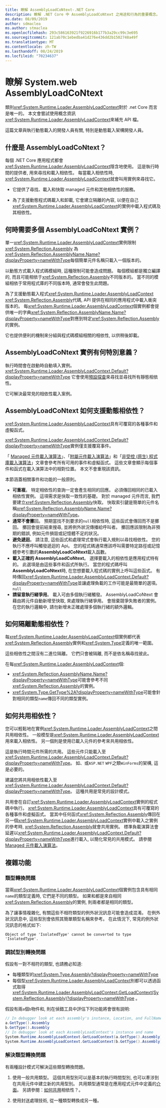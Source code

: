 ```yaml
---
title: 瞭解 AssemblyLoadCoNtext-.NET Core
description: 瞭解 .NET Core 中 AssemblyLoadCoNtext 之用途和行為的重要概念。
ms.date: 08/09/2019
author: sdmaclea
ms.author: stmaclea
ms.openlocfilehash: 293c586163921f9226916b177b3a29cc99c3e695
ms.sourcegitcommit: 121ab70c1ebedba41d276e436dd2b1502748a49f
ms.translationtype: MT
ms.contentlocale: zh-TW
ms.lasthandoff: 08/24/2019
ms.locfileid: "70234637"
---
```

# <a name="understanding-systemruntimeloaderassemblyloadcontext"></a>瞭解 System.web AssemblyLoadCoNtext

類別<xref:System.Runtime.Loader.AssemblyLoadContext>對於 .net Core 而言是唯一的。 本文會嘗試使用概念資訊<xref:System.Runtime.Loader.AssemblyLoadContext>來補充 API 檔。

這篇文章與執行動態載入的開發人員有關, 特別是動態載入架構開發人員。

## <a name="what-is-the-assemblyloadcontext"></a>什麼是 AssemblyLoadCoNtext？

每個 .NET Core 應用程式都會<xref:System.Runtime.Loader.AssemblyLoadContext>隱含地使用。
這是執行時間的提供者, 用來尋找和載入相依性。 每當載入相依性時, <xref:System.Runtime.Loader.AssemblyLoadContext>就會叫用實例來尋找它。

- 它提供了尋找、載入和快取 managed 元件和其他相依性的服務。

- 為了支援動態程式碼載入和卸載, 它會建立隔離的內容, 以便在自己<xref:System.Runtime.Loader.AssemblyLoadContext>的實例中載入程式碼及其相依性。

## <a name="when-do-you-need-multiple-assemblyloadcontext-instances"></a>何時需要多個 AssemblyLoadCoNtext 實例？

單一<xref:System.Runtime.Loader.AssemblyLoadContext>實例限制<xref:System.Reflection.Assembly> 為<xref:System.Reflection.AssemblyName.Name?displayProperty=nameWithType>每個簡單元件名稱只載入一個版本的。

以動態方式載入程式碼模組時, 這種限制可能會造成問題。 每個模組都是獨立編譯的, 而且可能相依于<xref:System.Reflection.Assembly>不同版本的。 當不同的模組相依于常用程式庫的不同版本時, 通常會發生此問題。

為了支援動態載入程式<xref:System.Runtime.Loader.AssemblyLoadContext> <xref:System.Reflection.Assembly>代碼, API 提供在相同的應用程式中載入衝突版本的。 每<xref:System.Runtime.Loader.AssemblyLoadContext>個實例都會提供唯一的字典<xref:System.Reflection.AssemblyName.Name?displayProperty=nameWithType>對應到特定<xref:System.Reflection.Assembly>的實例。

它也提供便利的機制來分組與程式碼模組相關的相依性, 以供稍後卸載。

## <a name="what-is-special-about-the-assemblyloadcontextdefault-instance"></a>AssemblyLoadCoNtext 實例有何特別意義？

執行時間會在啟動時自動填入實例。<xref:System.Runtime.Loader.AssemblyLoadContext.Default?displayProperty=nameWithType>  它會使用[預設探查](default-probing.md)來尋找並尋找所有靜態相依性。

它可解決最常見的相依性載入案例。

## <a name="how-does-assemblyloadcontext-support-dynamic-dependencies"></a>AssemblyLoadCoNtext 如何支援動態相依性？

<xref:System.Runtime.Loader.AssemblyLoadContext>具有可覆寫的各種事件和虛擬函式。

<xref:System.Runtime.Loader.AssemblyLoadContext.Default?displayProperty=nameWithType>實例僅支援覆寫事件。

「 [Managed 元件載入演算法](loading-managed.md)」、「[附屬元件載入演算法](loading-resources.md)」和「[非受控 (原生) 程式庫載入演算法](loading-unmanaged.md)」文章會參考所有可用的事件和虛擬函式。  這些文章會顯示每個事件和函式在載入演算法中的相對位置。 本文不會重現該資訊。

本節涵蓋相關事件和功能的一般原則。

- **可重複**。 特定相依性的查詢一定會產生相同的回應。 必須傳回相同的已載入相依性實例。 這項需求是快取一致性的基礎。 對於 managed 元件而言, 我們要建立<xref:System.Reflection.Assembly>快取。 快取索引鍵是簡單的元件名稱<xref:System.Reflection.AssemblyName.Name?displayProperty=nameWithType>。
- **通常不會擲**回。  預期當找不到要求的`null`相依性時, 這些函式會傳回而不是擲回。 擲回會提前結束搜尋, 並將例外狀況傳播給呼叫者。 擲回應該限制為非預期的錯誤, 例如元件損毀或記憶體不足的狀況。
- **避免遞迴**。 請注意, 這些函式和處理常式會執行載入規則以尋找相依性。 您的執行不應呼叫觸發遞迴的 Api。 您的程式碼通常應該呼叫需要特定路徑或記憶體參考引數的**AssemblyLoadCoNtext**載入函數。
- **載入正確的 AssemblyLoadCoNtext**。 選擇要載入的相依性是應用程式特有的。  此選項是由這些事件和函式所執行。 當您的程式碼呼叫**AssemblyLoadCoNtext**時, 在您想要載入程式碼的實例上呼叫這些函式。 有時傳回<xref:System.Runtime.Loader.AssemblyLoadContext.Default?displayProperty=nameWithType>並讓處理負載的工作可能是最簡單的選項。 `null`
- **請留意執行緒爭用**。 載入可由多個執行緒觸發。 AssemblyLoadCoNtext 會藉由將元件自動新增至快取, 來處理執行緒爭用。 會捨棄競爭失敗者的實例。 在您的執行邏輯中, 請勿新增未正確處理多個執行緒的額外邏輯。

## <a name="how-are-dynamic-dependencies-isolated"></a>如何隔離動態相依性？

每<xref:System.Runtime.Loader.AssemblyLoadContext>個實例都代表<xref:System.Reflection.Assembly>實例和<xref:System.Type>定義的唯一範圍。

這些相依性之間沒有二進位隔離。 它們只會被隔離, 而不是依名稱尋找彼此。

在每<xref:System.Runtime.Loader.AssemblyLoadContext>個:

- <xref:System.Reflection.AssemblyName.Name?displayProperty=nameWithType>可能會參考不同<xref:System.Reflection.Assembly>的實例。
- <xref:System.Type.GetType%2A?displayProperty=nameWithType>可能會針對相同的類型`name`傳回不同的類型實例。

## <a name="how-are-dependencies-shared"></a>如何共用相依性？

您可以輕鬆地在實例<xref:System.Runtime.Loader.AssemblyLoadContext>之間共用相依性。 一般模型是<xref:System.Runtime.Loader.AssemblyLoadContext>用來載入相依性。  另一個則是使用已載入元件的參考來共用相依性。

這是執行時間元件所需的共用。 這些元件只能載入至<xref:System.Runtime.Loader.AssemblyLoadContext.Default?displayProperty=nameWithType>。 如、或`ASP.NET` `WPF`之類`WinForms`的架構, 這是必要的。

建議您將共用相依性載入至<xref:System.Runtime.Loader.AssemblyLoadContext.Default?displayProperty=nameWithType>。 這種共用是常見的設計模式。

共用會在自訂<xref:System.Runtime.Loader.AssemblyLoadContext>實例的程式碼中執行。 <xref:System.Runtime.Loader.AssemblyLoadContext>具有可覆寫的各種事件和虛擬函式。 當其中任何函式<xref:System.Reflection.Assembly>傳回在另一個<xref:System.Runtime.Loader.AssemblyLoadContext>實例中載入之實例的參考時, <xref:System.Reflection.Assembly>就會共用實例。 標準負載演算法會延遲以<xref:System.Runtime.Loader.AssemblyLoadContext.Default?displayProperty=nameWithType>進行載入, 以簡化常見的共用模式。  請參閱[Managed 元件載入演算法](loading-managed.md)。

## <a name="complications"></a>複雜功能

### <a name="type-conversion-issues"></a>類型轉換問題

當兩<xref:System.Runtime.Loader.AssemblyLoadContext>個實例包含具有相同`name`的類型定義時, 它們是不同的類型。 如果和都是來自相同<xref:System.Reflection.Assembly>的實例, 則兩者都是相同的類型。

為了讓事情複雜化, 有關這些不相符類型的例外狀況訊息可能會造成混淆。 在例外狀況訊息中, 這些型別會依照其簡單類型名稱來參考。 在此情況下, 常見的例外狀況訊息的格式如下:

```
Object of type 'IsolatedType' cannot be converted to type 'IsolatedType'.
```

### <a name="debugging-type-conversion-issues"></a>調試型別轉換問題

假設有一對不相符的類型, 也請務必知道:
- 每種類型的<xref:System.Type.Assembly?displayProperty=nameWithType>
- 每個型<xref:System.Runtime.Loader.AssemblyLoadContext>別都可以透過函式取得<xref:System.Runtime.Loader.AssemblyLoadContext.GetLoadContext(System.Reflection.Assembly)?displayProperty=nameWithType> 。

假設有兩`a`個`b`物件和, 則在偵錯工具中評估下列功能將會很有説明:

```C#
// In debugger look at each assembly's instance, Location, and FullName
a.GetType().Assembly
b.GetType().Assembly
// In debugger look at each AssemblyLoadContext's instance and name
System.Runtime.AssemblyLoadContext.GetLoadContext(a.GetType().Assembly)
System.Runtime.AssemblyLoadContext.GetLoadContext(b.GetType().Assembly)
```

### <a name="resolving-type-conversion-issues"></a>解決類型轉換問題

有兩種設計模式可解決這些類型轉換問題。

1. 使用一般共用類型。 這個共用型別可以是基本的執行時間型別, 也可以牽涉到在共用元件中建立新的共用型別。  共用類型通常是在應用程式元件中定義的[介面](../../csharp/language-reference/keywords/interface.md)。 另請參閱：[如何共用](#how-are-dependencies-shared)相依性？。

2. 使用封送處理技術, 從一種類型轉換成另一種。
